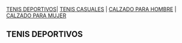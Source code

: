   [TENIS DEPORTIVOS](./deportivo.md)| [TENIS CASUALES](./casual.md) | [CALZADO PARA HOMBRE](./hombre.md) | [CALZADO PARA MUJER](./mujer.md) 
  
  ## TENIS DEPORTIVOS
